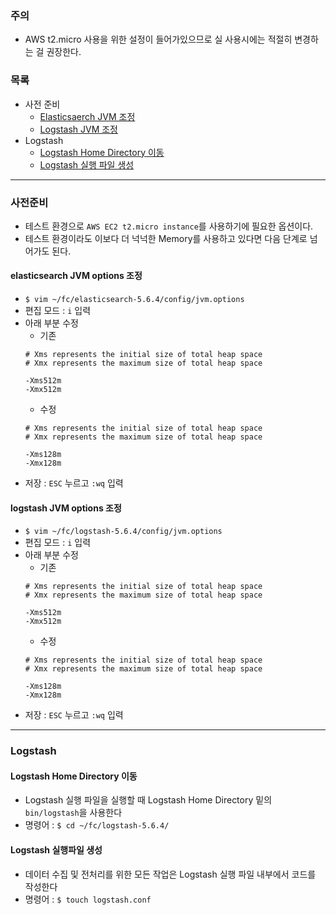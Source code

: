 ### 주의

* AWS t2.micro 사용을 위한 설정이 들어가있으므로 실 사용시에는 적절히 변경하는 걸 권장한다.

### 목록

* 사전 준비 
    * [Elasticsaerch JVM 조정](#elasticsearch-jvm)
    * [Logstash JVM 조정](#logstash-jvm)
* Logstash
    * [Logstash Home Directory 이동](#logstash-home)
    * [Logstash 실행 파일 생성](#logstash-conf)

---

### 사전준비

* 테스트 환경으로 `AWS EC2 t2.micro instance`를 사용하기에 필요한 옵션이다.
* 테스트 환경이라도 이보다 더 넉넉한 Memory를 사용하고 있다면 다음 단계로 넘어가도 된다.

<a name='elasticsearch-jvm'></a>
#### elasticsearch JVM options 조정

* `$ vim ~/fc/elasticsearch-5.6.4/config/jvm.options`
* 편집 모드 : `i` 입력
* 아래 부분 수정
    * 기존
    ```
    # Xms represents the initial size of total heap space
    # Xmx represents the maximum size of total heap space

    -Xms512m
    -Xmx512m
    ```
    * 수정
    ```
    # Xms represents the initial size of total heap space
    # Xmx represents the maximum size of total heap space

    -Xms128m
    -Xmx128m
    ```
* 저장 : `ESC` 누르고 `:wq` 입력

<a name='logstash-jvm'></a>
#### logstash JVM options 조정

* `$ vim ~/fc/logstash-5.6.4/config/jvm.options`
* 편집 모드 : `i` 입력
* 아래 부분 수정
    * 기존
    ```
    # Xms represents the initial size of total heap space
    # Xmx represents the maximum size of total heap space

    -Xms512m
    -Xmx512m
    ```
    * 수정
    ```
    # Xms represents the initial size of total heap space
    # Xmx represents the maximum size of total heap space

    -Xms128m
    -Xmx128m
    ```
* 저장 : `ESC` 누르고 `:wq` 입력

---

### Logstash
<a name='logstash-home'></a>
#### Logstash Home Directory 이동

* Logstash 실행 파일을 실행할 때 Logstash Home Directory 밑의 `bin/logstash`을 사용한다
* 명령어 : `$ cd ~/fc/logstash-5.6.4/`

<a name='logstash-conf'></a>
#### Logstash 실행파일 생성

* 데이터 수집 및 전처리를 위한 모든 작업은 Logstash 실행 파일 내부에서 코드를 작성한다
* 명령어 : `$ touch logstash.conf`